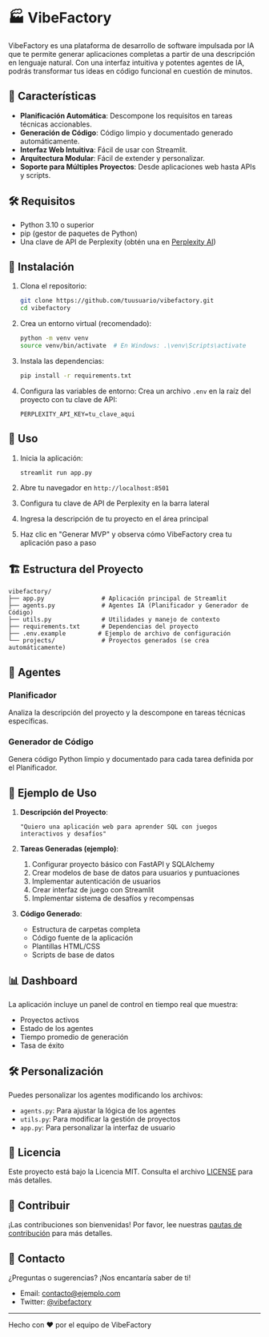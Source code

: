 # 🏭 VibeFactory

VibeFactory es una plataforma de desarrollo de software impulsada por IA que te permite generar aplicaciones completas a partir de una descripción en lenguaje natural. Con una interfaz intuitiva y potentes agentes de IA, podrás transformar tus ideas en código funcional en cuestión de minutos.

## 🚀 Características

- **Planificación Automática**: Descompone los requisitos en tareas técnicas accionables.
- **Generación de Código**: Código limpio y documentado generado automáticamente.
- **Interfaz Web Intuitiva**: Fácil de usar con Streamlit.
- **Arquitectura Modular**: Fácil de extender y personalizar.
- **Soporte para Múltiples Proyectos**: Desde aplicaciones web hasta APIs y scripts.

## 🛠️ Requisitos

- Python 3.10 o superior
- pip (gestor de paquetes de Python)
- Una clave de API de Perplexity (obtén una en [Perplexity AI](https://www.perplexity.ai/))

## 🚀 Instalación

1. Clona el repositorio:
   ```bash
   git clone https://github.com/tuusuario/vibefactory.git
   cd vibefactory
   ```

2. Crea un entorno virtual (recomendado):
   ```bash
   python -m venv venv
   source venv/bin/activate  # En Windows: .\venv\Scripts\activate
   ```

3. Instala las dependencias:
   ```bash
   pip install -r requirements.txt
   ```

4. Configura las variables de entorno:
   Crea un archivo `.env` en la raíz del proyecto con tu clave de API:
   ```
   PERPLEXITY_API_KEY=tu_clave_aqui
   ```

## 🚀 Uso

1. Inicia la aplicación:
   ```bash
   streamlit run app.py
   ```

2. Abre tu navegador en `http://localhost:8501`

3. Configura tu clave de API de Perplexity en la barra lateral

4. Ingresa la descripción de tu proyecto en el área principal

5. Haz clic en "Generar MVP" y observa cómo VibeFactory crea tu aplicación paso a paso

## 🏗️ Estructura del Proyecto

```
vibefactory/
├── app.py                # Aplicación principal de Streamlit
├── agents.py             # Agentes IA (Planificador y Generador de Código)
├── utils.py              # Utilidades y manejo de contexto
├── requirements.txt      # Dependencias del proyecto
├── .env.example         # Ejemplo de archivo de configuración
└── projects/             # Proyectos generados (se crea automáticamente)
```

## 🤖 Agentes

### Planificador
Analiza la descripción del proyecto y la descompone en tareas técnicas específicas.

### Generador de Código
Genera código Python limpio y documentado para cada tarea definida por el Planificador.

## 🌟 Ejemplo de Uso

1. **Descripción del Proyecto**:
   ```
   "Quiero una aplicación web para aprender SQL con juegos interactivos y desafíos"
   ```

2. **Tareas Generadas (ejemplo)**:
   1. Configurar proyecto básico con FastAPI y SQLAlchemy
   2. Crear modelos de base de datos para usuarios y puntuaciones
   3. Implementar autenticación de usuarios
   4. Crear interfaz de juego con Streamlit
   5. Implementar sistema de desafíos y recompensas

3. **Código Generado**:
   - Estructura de carpetas completa
   - Código fuente de la aplicación
   - Plantillas HTML/CSS
   - Scripts de base de datos

## 📊 Dashboard

La aplicación incluye un panel de control en tiempo real que muestra:
- Proyectos activos
- Estado de los agentes
- Tiempo promedio de generación
- Tasa de éxito

## 🛠️ Personalización

Puedes personalizar los agentes modificando los archivos:
- `agents.py`: Para ajustar la lógica de los agentes
- `utils.py`: Para modificar la gestión de proyectos
- `app.py`: Para personalizar la interfaz de usuario

## 📄 Licencia

Este proyecto está bajo la Licencia MIT. Consulta el archivo [LICENSE](LICENSE) para más detalles.

## 🤝 Contribuir

¡Las contribuciones son bienvenidas! Por favor, lee nuestras [pautas de contribución](CONTRIBUTING.md) para más detalles.

## 📧 Contacto

¿Preguntas o sugerencias? ¡Nos encantaría saber de ti!
- Email: contacto@ejemplo.com
- Twitter: [@vibefactory](https://twitter.com/vibefactory)

---

Hecho con ❤️ por el equipo de VibeFactory
